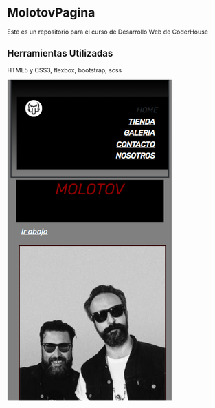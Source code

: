 <h1> MolotovPagina </h1>

<p> Este es un repositorio para el curso de Desarrollo Web de CoderHouse <p>

<h2> Herramientas Utilizadas</h2>

<p> HTML5 y CSS3, flexbox, bootstrap, scss <p>

<div>
<img  src="./img/vistapreviapagina.png" alt="Vista Previa de Pagina Web">
